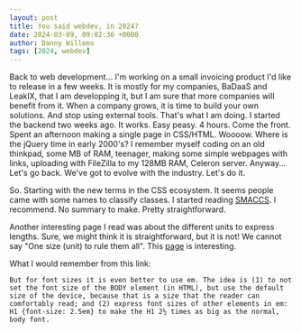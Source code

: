 ```yaml
---
layout: post
title: You said webdev, in 2024?
date: 2024-03-09, 09:02:36 +0000
author: Danny Willems
tags: [2024, webdev]
---
```



Back to web development...
I'm working on a small invoicing product I'd like to release in a few weeks. It
is mostly for my companies, BaDaaS and LeakIX, that I am developping it, but I
am sure that more companies will benefit from it. When a company grows, it is
time to build your own solutions. And stop using external tools. That's what I
am doing.
I started the backend two weeks ago. It works. Easy peasy. 4 hours.
Come the front. Spent an afternoon making a single page in CSS/HTML. Woooow.
Where is the jQuery time in early 2000's? I remember myself coding on an old
thinkpad, some MB of RAM, teenager, making some simple webpages with links,
uploading with FileZilla to my 128MB RAM, Celeron server.
Anyway... Let's go back.
We've got to evolve with the industry. Let's do it.


So. Starting with the new terms in the CSS ecosystem.
It seems people came with some names to classify classes.
I started reading [SMACCS](http://smacss.com/book/). I recommend. No summary to
make. Pretty straightforward.

Another interesting page I read was about the different units to express
lengths. Sure, we might think it is straightforward, but it is not! We cannot
say "One size (unit) to rule them all".
This [page](https://www.w3.org/Style/Examples/007/units.en.html) is interesting.

What I would remember from this link:
```
But for font sizes it is even better to use em. The idea is (1) to not set the font size of the BODY element (in HTML), but use the default size of the device, because that is a size that the reader can comfortably read; and (2) express font sizes of other elements in em: H1 {font-size: 2.5em} to make the H1 2½ times as big as the normal, body font.
```
